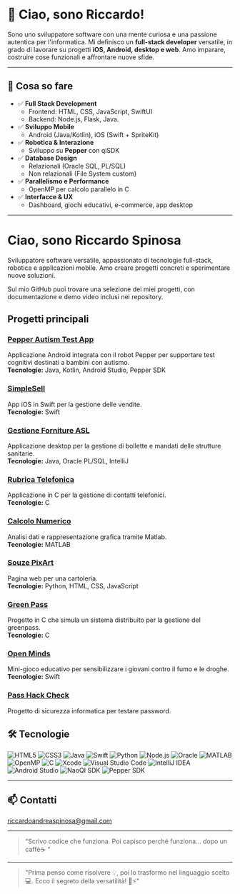 # 👋 Ciao, sono Riccardo!

Sono uno sviluppatore software con una mente curiosa e una passione autentica per l'informatica. Mi definisco un **full-stack developer** versatile, in grado di lavorare su progetti **iOS, Android, desktop e web**. Amo imparare, costruire cose funzionali e affrontare nuove sfide.

---

## 🚀 Cosa so fare

- ✅ **Full Stack Development**
  - Frontend: HTML, CSS, JavaScript, SwiftUI
  - Backend: Node.js, Flask, Java.
- ✅ **Sviluppo Mobile**
  - Android (Java/Kotlin), iOS (Swift + SpriteKit)
- ✅ **Robotica & Interazione**
  - Sviluppo su **Pepper** con qiSDK
- ✅ **Database Design**
  - Relazionali (Oracle SQL, PL/SQL)
  - Non relazionali (File System custom)
- ✅ **Parallelismo e Performance**
  - OpenMP per calcolo parallelo in C
- ✅ **Interfacce & UX**
  - Dashboard, giochi educativi, e-commerce, app desktop


---
# Ciao, sono Riccardo Spinosa

Sviluppatore software versatile, appassionato di tecnologie full-stack, robotica e applicazioni mobile. Amo creare progetti concreti e sperimentare nuove soluzioni.

Sul mio GitHub puoi trovare una selezione dei miei progetti, con documentazione e demo video inclusi nei repository.

## Progetti principali

### [Pepper Autism Test App](https://github.com/RiccardoAndrea/Pepper_Autism_Test_App)
Applicazione Android integrata con il robot Pepper per supportare test cognitivi destinati a bambini con autismo.  
**Tecnologie:** Java, Kotlin, Android Studio, Pepper SDK

### [SimpleSell](https://github.com/RiccardoAndrea/SimpleSell)
App iOS in Swift per la gestione delle vendite.  
**Tecnologie:** Swift

### [Gestione Forniture ASL](https://github.com/RiccardoAndrea/gestione_forniture_asl)
Applicazione desktop per la gestione di bollette e mandati delle strutture sanitarie.  
**Tecnologie:** Java, Oracle PL/SQL, IntelliJ

### [Rubrica Telefonica](https://github.com/RiccardoAndrea/Rubrica_telefonica)
Applicazione in C per la gestione di contatti telefonici.  
**Tecnologie:** C

### [Calcolo Numerico](https://github.com/RiccardoAndrea/calcolo_numerico)
Analisi dati e rappresentazione grafica tramite Matlab.  
**Tecnologie:** MATLAB

### [Souze PixArt](https://github.com/RiccardoAndrea/souze_pixart)
Pagina web per una cartoleria.  
**Tecnologie:** Python, HTML, CSS, JavaScript

### [Green Pass](https://github.com/RiccardoAndrea/green_pass)
Progetto in C che simula un sistema distribuito per la gestione del greenpass.  
**Tecnologie:** C

### [Open Minds](https://github.com/RiccardoAndrea/open_minds)
Mini-gioco educativo per sensibilizzare i giovani contro il fumo e le droghe.  
**Tecnologie:** Swift


### [Pass Hack Check](https://github.com/RiccardoAndrea/Pass_Hack_Check)
Progetto di sicurezza informatica per testare password.

## 🛠 Tecnologie 
![HTML5](https://img.shields.io/badge/HTML5-E34F26?style=flat-square&logo=html5&logoColor=white)
![CSS3](https://img.shields.io/badge/CSS3-1572B6?style=flat-square&logo=css3&logoColor=white)
![Java](https://img.shields.io/badge/Java-orange?style=flat-square&logo=java)
![Swift](https://img.shields.io/badge/Swift-orange?style=flat-square&logo=swift)
![Python](https://img.shields.io/badge/Python-3670A0?style=flat-square&logo=python)
![Node.js](https://img.shields.io/badge/Node.js-339933?style=flat-square&logo=nodedotjs)
![Oracle](https://img.shields.io/badge/Oracle-F80000?style=flat-square&logo=oracle)
![MATLAB](https://img.shields.io/badge/MATLAB-blue?style=flat-square)
![OpenMP](https://img.shields.io/badge/OpenMP-lightgrey?style=flat-square)
![C](https://img.shields.io/badge/C-00599C?style=flat-square&logo=c)
![Xcode](https://img.shields.io/badge/Xcode-1575F9?style=flat-square&logo=xcode)
![Visual Studio Code](https://img.shields.io/badge/VSCode-007ACC?style=flat-square&logo=visualstudiocode)
![IntelliJ IDEA](https://img.shields.io/badge/IntelliJ-black?style=flat-square&logo=intellijidea)
![Android Studio](https://img.shields.io/badge/Android%20Studio-3DDC84?style=flat-square&logo=androidstudio)
![NaoQI SDK](https://img.shields.io/badge/NaoQI-FF6F00?style=flat-square)
![Pepper SDK](https://img.shields.io/badge/Pepper%20SDK-FF6F00?style=flat-square)

---

## 📫 Contatti
riccardoandreaspinosa@gmail.com


---

> “Scrivo codice che funziona. Poi capisco perché funziona... dopo un caffè☕ “
---

> "Prima penso come risolvere 💡, poi lo trasformo nel linguaggio scelto 💻. Ecco il segreto della versatilità! 🔧⚡"

